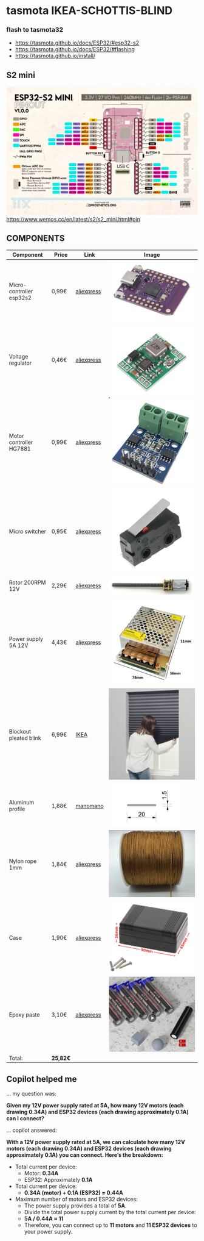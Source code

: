 # tasmota IKEA-SCHOTTIS-BLIND

### flash to tasmota32

- https://tasmota.github.io/docs/ESP32/#esp32-s2
- https://tasmota.github.io/docs/ESP32/#flashing
- https://tasmota.github.io/install/

## S2 mini

![S2 mini](images/image-2.png)
https://www.wemos.cc/en/latest/s2/s2_mini.html#pin

## COMPONENTS

| Component                | Price      | Link                                                                                    | Image                                           |
| ------------------------ | ---------- | --------------------------------------------------------------------------------------- | ----------------------------------------------- |
| Micro-controller esp32s2 | 0,99€      | [aliexpress](https://es.aliexpress.com/item/1005006469381084.html)                      | ![Micro-controller esp32s2](images/image-6.png) |
| Voltage regulator        | 0,46€      | [aliexpress](https://es.aliexpress.com/item/1005005870392716.html)                      | ![Voltage regulator](images/image-5.png)        |
| Motor controller HG7881  | 0,99€      | [aliexpress](https://es.aliexpress.com/item/1005006126762079.html)                      | ![Motor controller HG7881](images/image-7.png)  |
| Micro switcher           | 0,95€      | [aliexpress](https://es.aliexpress.com/item/1005003536527857.html)                      | ![Micro switcher](images/image-8.png)           |
| Rotor 200RPM 12V         | 2,29€      | [aliexpress](https://es.aliexpress.com/item/1005004045108485.html)                      | ![Rotor 200RPM 12V](images/image-9.png)         |
| Power supply 5A 12V      | 4,43€      | [aliexpress](https://es.aliexpress.com/item/1005005626231303.html)                      | ![Power supply 5A 12V](images/image-10.png)     |
| Blockout pleated blink   | 6,99€      | [IKEA](https://www.ikea.com/es/es/p/schottis-estor-plisado-opaco-gris-oscuro-90369507/) | ![Estor plisado opaco](images/image-11.png)     |
| Aluminum profile         | 1,88€      | [manomano](https://www.manomano.es/p/pa-24801490)                                       | ![Perfil de Aluminio](images/image-13.png)      |
| Nylon rope 1mm           | 1,84€      | [aliexpress](https://es.aliexpress.com/item/1005001826069499.html)                      | ![Cuerdad de nylon 1mm](images/image-14.png)    |
| Case                     | 1,90€      | [aliexpress](https://es.aliexpress.com/item/1005002656761229.html)                      | ![Case](images/image-15.png)                    |
| Epoxy paste              | 3,10€      | [aliexpress](https://es.aliexpress.com/item/1005006124394766.html)                      | ![Epoxy paste](images/image-16.png)             |
| Total:                   | **25,82€** |                                                                                         |                                                 |

## Copilot helped me

... my question was:

**Given my 12V power supply rated at 5A, how many 12V motors (each drawing 0.34A) and ESP32 devices (each drawing approximately 0.1A) can I connect?**

... copilot answered:

**With a 12V power supply rated at 5A, we can calculate how many 12V motors (each drawing 0.34A) and ESP32 devices (each drawing approximately 0.1A) you can connect. Here’s the breakdown:**

- Total current per device:
  - Motor: **0.34A**
  - ESP32: Approximately **0.1A**
- Total current per device:
  - **0.34A (motor) + 0.1A (ESP32) = 0.44A**
- Maximum number of motors and ESP32 devices:
  - The power supply provides a total of **5A**.
  - Divide the total power supply current by the total current per device:
  - **5A / 0.44A ≈ 11**
  - Therefore, you can connect up to **11 motors** and **11 ESP32 devices** to your power supply.
